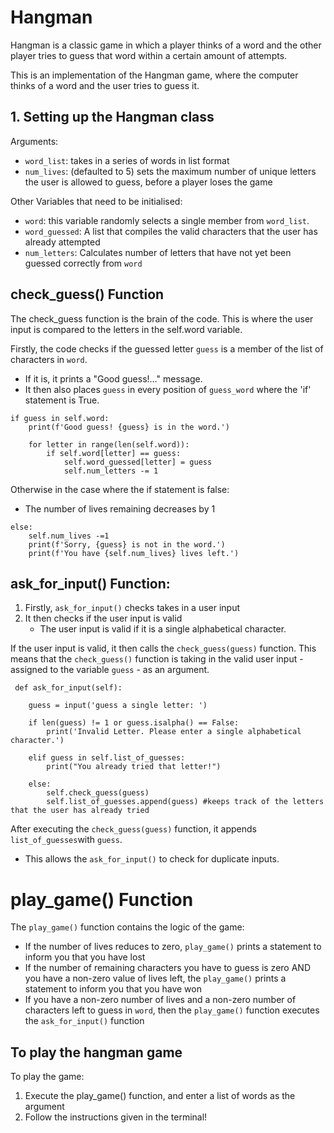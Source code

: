 # Hangman
Hangman is a classic game in which a player thinks of a word and the other player tries to guess that word within a certain amount of attempts.

This is an implementation of the Hangman game, where the computer thinks of a word and the user tries to guess it. 

## 1. Setting up the Hangman class  
Arguments: 
- `word_list`: takes in a series of words in list format
- `num_lives`: (defaulted to 5) sets the maximum number of unique letters the user is allowed to guess, before a player loses the game  

Other Variables that need to be initialised:
- `word`: this variable randomly selects a single member from  `word_list`. 
- `word_guessed`: A list that compiles the valid characters that the user has already attempted
- `num_letters`: Calculates number of letters that have not yet been guessed correctly from `word`

## check_guess() Function
The check_guess function is the brain of the code. This is where the user input is compared to the letters in the self.word variable. 


Firstly, the code checks if the guessed letter `guess` is a member of the list of characters in `word`. 
- If it is, it prints a "Good guess!..." message. 
- It then also places `guess` in every position of `guess_word` where the 'if' statement is True. 

```
if guess in self.word: 
    print(f'Good guess! {guess} is in the word.')
        
    for letter in range(len(self.word)):
        if self.word[letter] == guess:
            self.word_guessed[letter] = guess 
            self.num_letters -= 1
```

Otherwise in the case where the if statement is false: 
- The number of lives remaining decreases by 1

```
else:
    self.num_lives -=1 
    print(f'Sorry, {guess} is not in the word.')
    print(f'You have {self.num_lives} lives left.')
```

## ask_for_input() Function:

1. Firstly, `ask_for_input()` checks takes in a user input
2. It then checks if the user input is valid
    - The user input is valid if it is a single alphabetical character.


If the user input is valid, it then calls the `check_guess(guess)` function. This means that the `check_guess()` function is taking in the valid user input - assigned to the variable `guess` - as an argument. 

```
 def ask_for_input(self):

    guess = input('guess a single letter: ') 

    if len(guess) != 1 or guess.isalpha() == False: 
        print('Invalid Letter. Please enter a single alphabetical character.')

    elif guess in self.list_of_guesses: 
        print("You already tried that letter!")
    
    else:
        self.check_guess(guess) 
        self.list_of_guesses.append(guess) #keeps track of the letters that the user has already tried
```

After executing the `check_guess(guess)` function, it appends `list_of_guesses`with `guess`. 
- This allows the `ask_for_input()` to check for duplicate inputs. 


# play_game() Function
The `play_game()` function contains the logic of the game: 
- If the number of lives reduces to zero, `play_game()` prints a statement to inform you that you have lost
- If the number of remaining characters you have to guess is zero AND you have a non-zero value of lives left, the `play_game()` prints a statement to inform you that you have won
- If you have a non-zero number of lives and a non-zero number of characters left to guess in `word`, then the `play_game()` function executes the `ask_for_input()` function 

## To play the hangman game
To play the game: 
1. Execute the play_game() function, and enter a list of words as the argument
2. Follow the instructions given in the terminal!